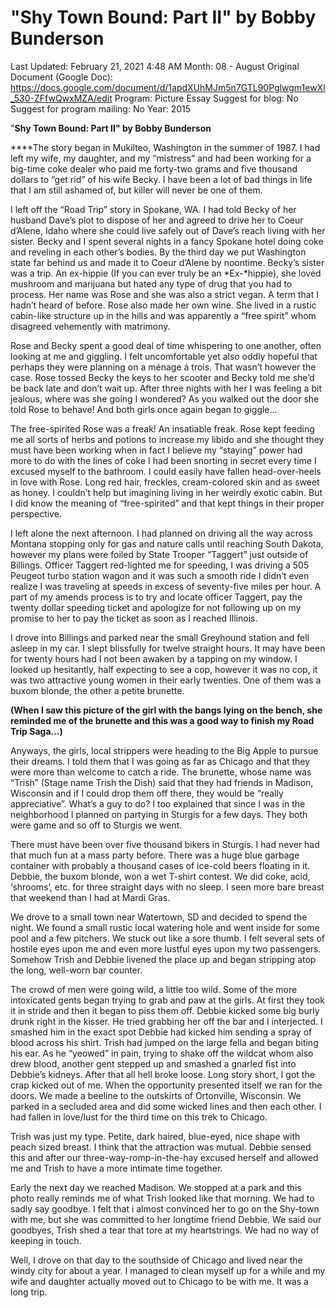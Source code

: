 # "Shy Town Bound: Part II" by Bobby Bunderson

Last Updated: February 21, 2021 4:48 AM
Month: 08 - August
Original Document (Google Doc): https://docs.google.com/document/d/1apdXUhMJm5n7GTL90Pglwgm1ewXl_530-ZFfwQwxMZA/edit
Program: Picture Essay
Suggest for blog: No
Suggest for program mailing: No
Year: 2015

"**Shy Town Bound: Part II" by Bobby Bunderson**

****The story began in Mukilteo, Washington in the summer of 1987. I had left my wife, my daughter, and my “mistress” and had been working for a big-time coke dealer who paid me forty-two grams and five thousand dollars to “get rid” of his wife Becky. I have been a lot of bad things in life that I am still ashamed of, but killer will never be one of them.

I left off the “Road Trip” story in Spokane, WA. I had told Becky of her husband Dave’s plot to dispose of her and agreed to drive her to Coeur d’Alene, Idaho where she could live safely out of Dave’s reach living with her sister. Becky and I spent several nights in a fancy Spokane hotel doing coke and reveling in each other’s bodies. By the third day we put Washington state far behind us and made it to Coeur d’Alene by noontime. Becky’s sister was a trip. An ex-hippie (If you can ever truly be an *Ex-*hippie), she loved mushroom and marijuana but hated any type of drug that you had to process. Her name was Rose and she was also a strict vegan. A term that I hadn’t heard of before. Rose also made her own wine. She lived in a rustic cabin-like structure up in the hills and was apparently a “free spirit” whom disagreed vehemently with matrimony.

Rose and Becky spent a good deal of time whispering to one another, often looking at me and giggling. I felt uncomfortable yet also oddly hopeful that perhaps they were planning on a ménage á trois. That wasn’t however the case. Rose tossed Becky the keys to her scooter and Becky told me she’d be back late and don’t wait up. After three nights with her I was feeling a bit jealous, where was she going I wondered? As you walked out the door she told Rose to behave! And both girls once again began to giggle…

The free-spirited Rose was a freak! An insatiable freak. Rose kept feeding me all sorts of herbs and potions to increase my libido and she thought they must have been working when in fact I believe my “staying” power had more to do with the lines of coke I had been snorting in secret every time I excused myself to the bathroom. I could easily have fallen head-over-heels in love with Rose. Long red hair, freckles, cream-colored skin and as sweet as honey. I couldn’t help but imagining living in her weirdly exotic cabin. But I did know the meaning of “free-spirited” and that kept things in their proper perspective.

I left alone the next afternoon. I had planned on driving all the way across Montana stopping only for gas and nature calls until reaching South Dakota, however my plans were foiled by State Trooper “Taggert” just outside of Billings. Officer Taggert red-lighted me for speeding, I was driving a 505 Peugeot turbo station wagon and it was such a smooth ride I didn’t even realize I was traveling at speeds in excess of seventy-five miles per hour. A part of my amends process is to try and locate officer Taggert, pay the twenty dollar speeding ticket and apologize for not following up on my promise to her to pay the ticket as soon as I reached Illinois.

I drove into Billings and parked near the small Greyhound station and fell asleep in my car. I slept blissfully for twelve straight hours. It may have been for twenty hours had I not been awaken by a tapping on my window. I looked up hesitantly, half expecting to see a cop, however it was no cop, it was two attractive young women in their early twenties. One of them was a buxom blonde, the other a petite brunette.

**(When I saw this picture of the girl with the bangs lying on the bench, she reminded me of the brunette and this was a good way to finish my Road Trip Saga…)**

Anyways, the girls, local strippers were heading to the Big Apple to pursue their dreams. I told them that I was going as far as Chicago and that they were more than welcome to catch a ride. The brunette, whose name was “Trish” (Stage name Trish the Dish) said that they had friends in Madison, Wisconsin and if I could drop them off there, they would be “really appreciative”. What’s a guy to do? I too explained that since I was in the neighborhood I planned on partying in Sturgis for a few days. They both were game and so off to Sturgis we went.

There must have been over five thousand bikers in Sturgis. I had never had that much fun at a mass party before. There was a huge blue garbage container with probably a thousand cases of ice-cold beers floating in it. Debbie, the buxom blonde, won a wet T-shirt contest. We did coke, acid, ‘shrooms’, etc. for three straight days with no sleep. I seen more bare breast that weekend than I had at Mardi Gras.

We drove to a small town near Watertown, SD and decided to spend the night. We found a small rustic local watering hole and went inside for some pool and a few pitchers. We stuck out like a sore thumb. I felt several sets of hostile eyes upon me and even more lustful eyes upon my two passengers. Somehow Trish and Debbie livened the place up and began stripping atop the long, well-worn bar counter.

The crowd of men were going wild, a little too wild. Some of the more intoxicated gents began trying to grab and paw at the girls. At first they took it in stride and then it began to piss them off. Debbie kicked some big burly drunk right in the kisser. He tried grabbing her off the bar and I interjected. I smashed him in the exact spot Debbie had kicked him sending a spray of blood across his shirt. Trish had jumped on the large fella and began biting his ear. As he “yeowed” in pain, trying to shake off the wildcat whom also drew blood, another gent stepped up and smashed a gnarled fist into Debbie’s kidneys. After that all hell broke loose. Long story short, I got the crap kicked out of me. When the opportunity presented itself we ran for the doors. We made a beeline to the outskirts of Ortonville, Wisconsin. We parked in a secluded area and did some wicked lines and then each other. I had fallen in love/lust for the third time on this trek to Chicago.

Trish was just my type. Petite, dark haired, blue-eyed, nice shape with peach sized breast. I think that the attraction was mutual. Debbie sensed this and after our three-way-romp-in-the-hay excused herself and allowed me and Trish to have a more intimate time together.

Early the next day we reached Madison. We stopped at a park and this photo really reminds me of what Trish looked like that morning. We had to sadly say goodbye. I felt that i almost convinced her to go on the Shy-town with me, but she was committed to her longtime friend Debbie. We said our goodbyes, Trish shed a tear that tore at my heartstrings. We had no way of keeping in touch.

Well, I drove on that day to the southside of Chicago and lived near the windy city for about a year. I managed to clean myself up for a while and my wife and daughter actually moved out to Chicago to be with me. It was a long trip.